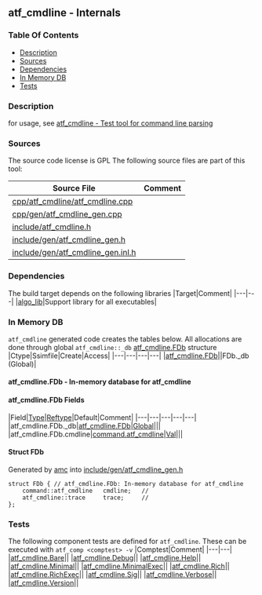 ## atf_cmdline - Internals


### Table Of Contents
<a href="#table-of-contents"></a>
<!-- dev.mdmark  mdmark:MDSECTION  state:BEG_AUTO  param:Toc -->
* [Description](#description)
* [Sources](#sources)
* [Dependencies](#dependencies)
* [In Memory DB](#in-memory-db)
* [Tests](#tests)

<!-- dev.mdmark  mdmark:MDSECTION  state:END_AUTO  param:Toc -->

### Description
<a href="#description"></a>
<!-- dev.mdmark  mdmark:MDSECTION  state:BEG_AUTO  param:Description -->
for usage, see [atf_cmdline - Test tool for command line parsing](/txt/exe/atf_cmdline/README.md)

<!-- dev.mdmark  mdmark:MDSECTION  state:END_AUTO  param:Description -->

### Sources
<a href="#sources"></a>
<!-- dev.mdmark  mdmark:MDSECTION  state:BEG_AUTO  param:Sources -->
The source code license is GPL
The following source files are part of this tool:

|Source File|Comment|
|---|---|
|[cpp/atf_cmdline/atf_cmdline.cpp](/cpp/atf_cmdline/atf_cmdline.cpp)||
|[cpp/gen/atf_cmdline_gen.cpp](/cpp/gen/atf_cmdline_gen.cpp)||
|[include/atf_cmdline.h](/include/atf_cmdline.h)||
|[include/gen/atf_cmdline_gen.h](/include/gen/atf_cmdline_gen.h)||
|[include/gen/atf_cmdline_gen.inl.h](/include/gen/atf_cmdline_gen.inl.h)||

<!-- dev.mdmark  mdmark:MDSECTION  state:END_AUTO  param:Sources -->

### Dependencies
<a href="#dependencies"></a>
<!-- dev.mdmark  mdmark:MDSECTION  state:BEG_AUTO  param:Dependencies -->
The build target depends on the following libraries
|Target|Comment|
|---|---|
|[algo_lib](/txt/lib/algo_lib/README.md)|Support library for all executables|

<!-- dev.mdmark  mdmark:MDSECTION  state:END_AUTO  param:Dependencies -->

### In Memory DB
<a href="#in-memory-db"></a>
<!-- dev.mdmark  mdmark:MDSECTION  state:BEG_AUTO  param:Imdb -->
`atf_cmdline` generated code creates the tables below.
All allocations are done through global `atf_cmdline::_db` [atf_cmdline.FDb](#atf_cmdline-fdb) structure
|Ctype|Ssimfile|Create|Access|
|---|---|---|---|
|[atf_cmdline.FDb](#atf_cmdline-fdb)||FDb._db (Global)|

#### atf_cmdline.FDb - In-memory database for atf_cmdline
<a href="#atf_cmdline-fdb"></a>

#### atf_cmdline.FDb Fields
<a href="#atf_cmdline-fdb-fields"></a>
|Field|[Type](/txt/ssimdb/dmmeta/ctype.md)|[Reftype](/txt/ssimdb/dmmeta/reftype.md)|Default|Comment|
|---|---|---|---|---|
|atf_cmdline.FDb._db|[atf_cmdline.FDb](/txt/exe/atf_cmdline/internals.md#atf_cmdline-fdb)|[Global](/txt/exe/amc/reftypes.md#global)|||
|atf_cmdline.FDb.cmdline|[command.atf_cmdline](/txt/protocol/command/README.md#command-atf_cmdline)|[Val](/txt/exe/amc/reftypes.md#val)|||

#### Struct FDb
<a href="#struct-fdb"></a>
Generated by [amc](/txt/exe/amc/README.md) into [include/gen/atf_cmdline_gen.h](/include/gen/atf_cmdline_gen.h)
```
struct FDb { // atf_cmdline.FDb: In-memory database for atf_cmdline
    command::atf_cmdline   cmdline;   //
    atf_cmdline::trace     trace;     //
};
```

<!-- dev.mdmark  mdmark:MDSECTION  state:END_AUTO  param:Imdb -->

### Tests
<a href="#tests"></a>
<!-- dev.mdmark  mdmark:MDSECTION  state:BEG_AUTO  param:Tests -->
The following component tests are defined for `atf_cmdline`.
These can be executed with `atf_comp <comptest> -v`
|Comptest|Comment|
|---|---|
|[atf_cmdline.Bare](/test/atf_comp/atf_cmdline.Bare)||
|[atf_cmdline.Debug](/test/atf_comp/atf_cmdline.Debug)||
|[atf_cmdline.Help](/test/atf_comp/atf_cmdline.Help)||
|[atf_cmdline.Minimal](/test/atf_comp/atf_cmdline.Minimal)||
|[atf_cmdline.MinimalExec](/test/atf_comp/atf_cmdline.MinimalExec)||
|[atf_cmdline.Rich](/test/atf_comp/atf_cmdline.Rich)||
|[atf_cmdline.RichExec](/test/atf_comp/atf_cmdline.RichExec)||
|[atf_cmdline.Sig](/test/atf_comp/atf_cmdline.Sig)||
|[atf_cmdline.Verbose](/test/atf_comp/atf_cmdline.Verbose)||
|[atf_cmdline.Version](/test/atf_comp/atf_cmdline.Version)||

<!-- dev.mdmark  mdmark:MDSECTION  state:END_AUTO  param:Tests -->

